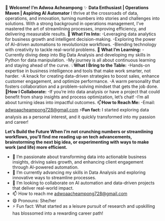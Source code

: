 👋 **Welcome! I’m Adwoa Acheampong**
✨ **Data Enthusiast | Operations Maven | Aspiring AI Automator**
   I thrive at the crossroads of data, operations, and innovation, turning numbers into stories and challenges into solutions. 
   With a strong background in operations management, I’ve mastered the art of streamlining processes, improving efficiency, 
   and delivering measurable results.
👀 **What I’m Into:**
   -Leveraging data analytics for business growth and intelligent decision-making.
   -Exploring the power of AI-driven automations to revolutionize workflows.
   -Blending technology with creativity to tackle real-world problems.
🌱 **What I’m Learning:**
   -Currently diving deep into Big Data Analysis and developing my skills in Python for data manipulation.
   -My journey is all about continuous learning and staying ahead of the curve.
💡**What I Bring to the Table:**
   -Hands-on expertise in business intelligence and tools that make work smarter, not harder.
   -A knack for creating data-driven strategies to boost sales, enhance customer engagement, and optimize performance.
   -A warm personality that fosters collaboration and a problem-solving mindset that gets the job done.
💞**How I Collaborate:**
   -If you’re into data analysis or have a project that could benefit from sharp insights and process optimization, let’s chat! 
   -I’m all about turning ideas into impactful outcomes.
📫**How to Reach Me:**
   -Email: adwoaacheampong728@gmail.com
⚡**Fun fact:** I started exploring data analysis as a personal interest, and it quickly transformed into my passion and career!
  
  **Let’s Build the Future
  When I’m not crunching numbers or streamlining workflows, you’ll find me reading up on tech advancements, brainstorming the next big idea, 
  or experimenting with ways to make work (and life) more efficient.**


- 👀 I’m passionate about transforming data into actionable business insights, driving sales growth, and enhancing client engagement through AI-powered automation.
- 🌱 I’m currently advancing my skills in Data Analysis and exploring innovative ways to streamline processes.
- 💞️ I’m looking to collaborate on AI automation and data-driven projects that deliver real-world impact.
- 📫 How to reach me adwoaacheampong728@gmail.com
- 😄 Pronouns: She/her
- ⚡ Fun fact: What started as a leisure pursuit of research and upskilling has blossomed into a rewarding career path!
<!---
Adwoa-Acheampong/Adwoa-Acheampong is a ✨ special ✨ repository because its `README.md` (this file) appears on your GitHub profile.
You can click the Preview link to take a look at your changes.
--->
